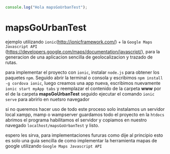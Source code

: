 ```js
console.log("Hola mapsGoUrbanTest");
```

# mapsGoUrbanTest

ejemplo utilizando `ionic`(http://ionicframework.com/) + la `Google Maps Javascript API` (https://developers.google.com/maps/documentation/javascript/), para la generacion de una aplicacion sencilla de geolocalizacion y trazado de rutas.

para implementar el proyecto con `ionic`, instalar `node.js` para obtener los paquetes `npm`. Seguido abrir la terminal o consola y escribimos `npm install -g cordova ionic`, luego creamos una app nueva, escribimos nuevamente `ionic start myApp tabs` y reemplazar el contenido de la carpeta <strong>www</strong> por el de la carpeta <strong>mapsGoUrbanTest</strong> seguido ejecutar el comando `ionic serve` para abrirlo en nuetsro navegador

si no queremos hacer uso de todo este proceso solo instalamos un servidor local xampp, mamp o wampserver guardamos todo el proyecto en la `htdocs` abrimos el programa habilitamos el servidor y copiamos en nuestro navegado `localhost/mapsGoUrbanTest` y listo. 

espero les sirva, para implementaciones fururas como dije al principio esto es solo una guia sencilla de como implementar la herramienta mapas de google utilizando `Google Maps Javascript API`


